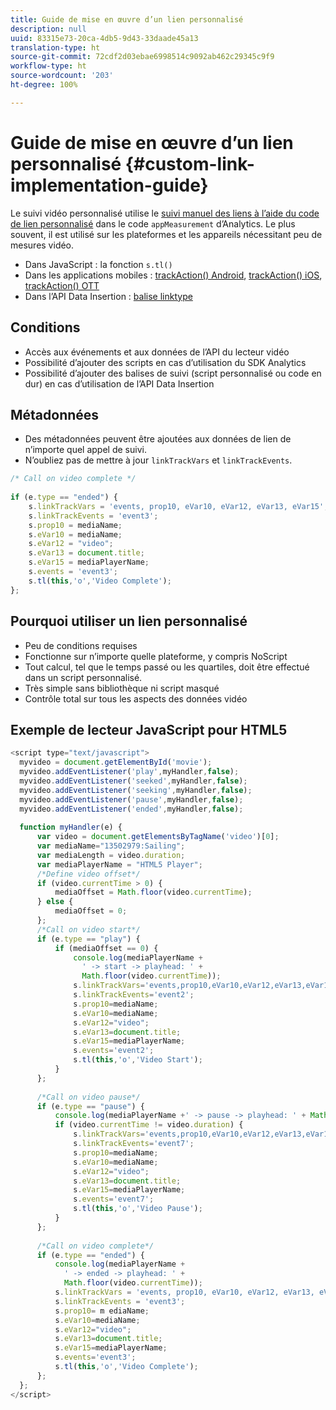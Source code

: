 ```yaml
---
title: Guide de mise en œuvre d’un lien personnalisé
description: null
uuid: 83315e73-20ca-4db5-9d43-33daade45a13
translation-type: ht
source-git-commit: 72cdf2d03ebae6998514c9092ab462c29345c9f9
workflow-type: ht
source-wordcount: '203'
ht-degree: 100%

---
```



# Guide de mise en œuvre d’un lien personnalisé {#custom-link-implementation-guide}

Le suivi vidéo personnalisé utilise le [suivi manuel des liens à l’aide du code de lien personnalisé](https://docs.adobe.com/content/help/fr-FR/media-analytics/using/measurement-options/cl-in-aa/cl-impl-guide.html) dans le code `appMeasurement` d’Analytics.
Le plus souvent, il est utilisé sur les plateformes et les appareils nécessitant peu de mesures vidéo.

* Dans JavaScript : la fonction `s.tl()`
* Dans les applications mobiles : [trackAction() Android](https://docs.adobe.com/content/help/fr-FR/mobile-services/android/analytics-android/actions.html), [trackAction() iOS](https://docs.adobe.com/content/help/fr-FR/mobile-services/ios/analytics-ios/actions.html), [trackAction() OTT](/help/sdk-implement/analytics-with-ott/track-app-actions.md)
* Dans l’API Data Insertion : [balise linktype](https://github.com/AdobeDocs/analytics-1.4-apis/blob/master/docs/data-insertion-api/reference/r_supported_tags.md)

## Conditions

* Accès aux événements et aux données de l’API du lecteur vidéo
* Possibilité d’ajouter des scripts en cas d’utilisation du SDK Analytics
* Possibilité d’ajouter des balises de suivi (script personnalisé ou code en dur) en cas d’utilisation de l’API Data Insertion

## Métadonnées

* Des métadonnées peuvent être ajoutées aux données de lien de n’importe quel appel de suivi.
* N’oubliez pas de mettre à jour `linkTrackVars` et `linkTrackEvents`.

```javascript
/* Call on video complete */ 
 
if (e.type == "ended") {  
    s.linkTrackVars = 'events, prop10, eVar10, eVar12, eVar13, eVar15'; 
    s.linkTrackEvents = 'event3'; 
    s.prop10 = mediaName; 
    s.eVar10 = mediaName; 
    s.eVar12 = "video"; 
    s.eVar13 = document.title; 
    s.eVar15 = mediaPlayerName; 
    s.events = 'event3'; 
    s.tl(this,'o','Video Complete'); 
};
```

## Pourquoi utiliser un lien personnalisé

* Peu de conditions requises
* Fonctionne sur n’importe quelle plateforme, y compris NoScript
* Tout calcul, tel que le temps passé ou les quartiles, doit être effectué dans un script personnalisé.
* Très simple sans bibliothèque ni script masqué
* Contrôle total sur tous les aspects des données vidéo

## Exemple de lecteur JavaScript pour HTML5

```javascript
<script type="text/javascript"> 
  myvideo = document.getElementById('movie'); 
  myvideo.addEventListener('play',myHandler,false); 
  myvideo.addEventListener('seeked',myHandler,false); 
  myvideo.addEventListener('seeking',myHandler,false); 
  myvideo.addEventListener('pause',myHandler,false); 
  myvideo.addEventListener('ended',myHandler,false); 
   
  function myHandler(e) { 
      var video = document.getElementsByTagName('video')[0]; 
      var mediaName="13502979:Sailing"; 
      var mediaLength = video.duration; 
      var mediaPlayerName = "HTML5 Player"; 
      /*Define video offset*/ 
      if (video.currentTime > 0) { 
          mediaOffset = Math.floor(video.currentTime); 
      } else { 
          mediaOffset = 0; 
      }; 
      /*Call on video start*/ 
      if (e.type == "play") { 
          if (mediaOffset == 0) { 
              console.log(mediaPlayerName + 
                ' -> start -> playhead: ' +  
                Math.floor(video.currentTime)); 
              s.linkTrackVars='events,prop10,eVar10,eVar12,eVar13,eVar15'; 
              s.linkTrackEvents='event2'; 
              s.prop10=mediaName; 
              s.eVar10=mediaName; 
              s.eVar12="video"; 
              s.eVar13=document.title; 
              s.eVar15=mediaPlayerName; 
              s.events='event2'; 
              s.tl(this,'o','Video Start'); 
          } 
      }; 
   
      /*Call on video pause*/ 
      if (e.type == "pause") { 
          console.log(mediaPlayerName +' -> pause -> playhead: ' + Math.floor(video.currentTime)); 
          if (video.currentTime != video.duration) { 
              s.linkTrackVars='events,prop10,eVar10,eVar12,eVar13,eVar15'; 
              s.linkTrackEvents='event7'; 
              s.prop10=mediaName; 
              s.eVar10=mediaName; 
              s.eVar12="video"; 
              s.eVar13=document.title; 
              s.eVar15=mediaPlayerName; 
              s.events='event7'; 
              s.tl(this,'o','Video Pause'); 
          } 
      }; 
   
      /*Call on video complete*/ 
      if (e.type == "ended") { 
          console.log(mediaPlayerName + 
            ' -> ended -> playhead: ' + 
            Math.floor(video.currentTime)); 
          s.linkTrackVars = 'events, prop10, eVar10, eVar12, eVar13, eVar15'; 
          s.linkTrackEvents = 'event3'; 
          s.prop10= m ediaName; 
          s.eVar10=mediaName; 
          s.eVar12="video"; 
          s.eVar13=document.title; 
          s.eVar15=mediaPlayerName; 
          s.events='event3'; 
          s.tl(this,'o','Video Complete'); 
      }; 
  }; 
</script>
```

